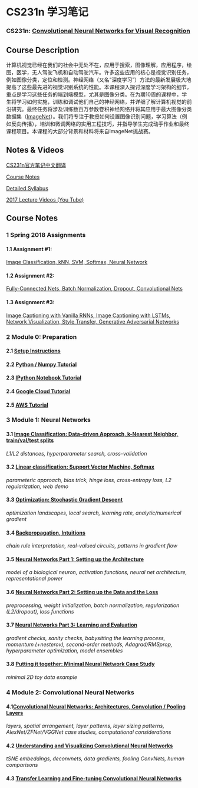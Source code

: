 # CS231n 学习笔记

### CS231n: [Convolutional Neural Networks for Visual Recognition](http://vision.stanford.edu/teaching/cs231n/index.html)



## Course Description

计算机视觉已经在我们的社会中无处不在，应用于搜索，图像理解，应用程序，绘图，医学，无人驾驶飞机和自动驾驶汽车。许多这些应用的核心是视觉识别任务，例如图像分类，定位和检测。神经网络（又名“深度学习”）方法的最新发展极大地提高了这些最先进的视觉识别系统的性能。本课程深入探讨深度学习架构的细节，重点是学习这些任务的端到端模型，尤其是图像分类。在为期10周的课程中，学生将学习如何实施，训练和调试他们自己的神经网络，并详细了解计算机视觉的前沿研究。最终任务将涉及训练数百万参数卷积神经网络并将其应用于最大图像分类数据集（[ImageNet](http://image-net.org/challenges/LSVRC/2014/index)）。我们将专注于教授如何设置图像识别问题，学习算法（例如反向传播），培训和微调网络的实用工程技巧，并指导学生完成动手作业和最终课程项目。本课程的大部分背景和材料将来自ImageNet挑战赛。



## Notes & Videos

[CS231n官方笔记中文翻译](https://zhuanlan.zhihu.com/p/21930884)

[Course Notes](http://cs231n.github.io)

[Detailed Syllabus](http://vision.stanford.edu/teaching/cs231n/syllabus.html)

[2017 Lecture Videos (You Tube)](https://www.youtube.com/playlist?list=PL3FW7Lu3i5JvHM8ljYj-zLfQRF3EO8sYv)



## Course Notes

### 1 Spring 2018 Assignments

#### 1.1 Assignment #1:

[Image Classification, kNN, SVM, Softmax, Neural Network](http://cs231n.github.io/assignments2018/assignment1/)

#### 1.2 Assignment #2:

[Fully-Connected Nets, Batch Normalization, Dropout, Convolutional Nets](http://cs231n.github.io/assignments2018/assignment2/)

#### 1.3 Assignment #3:

[Image Captioning with Vanilla RNNs, Image Captioning with LSTMs, Network Visualization, Style Transfer, Generative Adversarial Networks](http://cs231n.github.io/assignments2018/assignment3/)

### 2 Module 0: Preparation

#### 2.1 [Setup Instructions](http://cs231n.github.io/setup-instructions/)

#### 2.2 [Python / Numpy Tutorial](http://cs231n.github.io/python-numpy-tutorial/)

#### 2.3 [IPython Notebook Tutorial](http://cs231n.github.io/ipython-tutorial/)

#### 2.4 [Google Cloud Tutorial](http://cs231n.github.io/gce-tutorial/)

#### 2.5 [AWS Tutorial](http://cs231n.github.io/aws-tutorial/)

### 3 Module 1: Neural Networks

#### 3.1 [Image Classification: Data-driven Approach, k-Nearest Neighbor, train/val/test splits](http://cs231n.github.io/classification/)

*L1/L2 distances, hyperparameter search, cross-validation*

#### 3.2 [Linear classification: Support Vector Machine, Softmax](http://cs231n.github.io/linear-classify/)

*parameteric approach, bias trick, hinge loss, cross-entropy loss, L2 regularization, web demo*

#### 3.3 [Optimization: Stochastic Gradient Descent](http://cs231n.github.io/optimization-1/)

*optimization landscapes, local search, learning rate, analytic/numerical gradient*

#### 3.4 [Backpropagation, Intuitions](http://cs231n.github.io/optimization-2/)

*chain rule interpretation, real-valued circuits, patterns in gradient flow*

#### 3.5 [Neural Networks Part 1: Setting up the Architecture](http://cs231n.github.io/neural-networks-1/)

*model of a biological neuron, activation functions, neural net architecture, representational power*

#### 3.6 [Neural Networks Part 2: Setting up the Data and the Loss](http://cs231n.github.io/neural-networks-2/)

*preprocessing, weight initialization, batch normalization, regularization (L2/dropout), loss functions*

#### 3.7 [Neural Networks Part 3: Learning and Evaluation](http://cs231n.github.io/neural-networks-3/)

*gradient checks, sanity checks, babysitting the learning process, momentum (+nesterov), second-order methods, Adagrad/RMSprop, hyperparameter optimization, model ensembles*

#### 3.8 [Putting it together: Minimal Neural Network Case Study](http://cs231n.github.io/neural-networks-case-study/)

*minimal 2D toy data example*

### 4 Module 2: Convolutional Neural Networks

#### 4.1[Convolutional Neural Networks: Architectures, Convolution / Pooling Layers](http://cs231n.github.io/convolutional-networks/)

*layers, spatial arrangement, layer patterns, layer sizing patterns, AlexNet/ZFNet/VGGNet case studies, computational considerations*

#### 4.2 [Understanding and Visualizing Convolutional Neural Networks](http://cs231n.github.io/understanding-cnn/)

*tSNE embeddings, deconvnets, data gradients, fooling ConvNets, human comparisons*

#### 4.3 [Transfer Learning and Fine-tuning Convolutional Neural Networks](http://cs231n.github.io/transfer-learning/)



